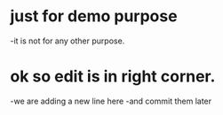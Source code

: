 # just for demo purpose
-it is not for any other purpose.
# ok so edit is in right corner.
-we are adding a new line here
-and commit them later
